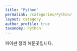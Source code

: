 ```yaml
---
title: "Python"
permalink: /categories/Python/
layout: category
author_profile: true
taxonomy: Python
---
```


파이썬 정리 해둔곳입니다.
